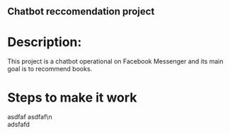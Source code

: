 ## Chatbot reccomendation project

# Description:

This project is a chatbot operational on Facebook Messenger and its main goal is to recommend books.

# Steps to make it work

asdfaf
asdfaf\n  
adsfafd

